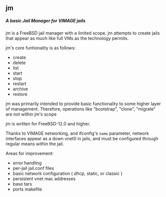 ## jm
##### A basic Jail Manager for VIMAGE jails

jm is a FreeBSD jail manager with a limited scope.  jm attempts to create jails that appear as much like full VMs as the technology permits.

jm's core funtionality is as follows:
 - create
 - delete
 - list
 - start
 - stop
 - restart
 - archive
 - restore

jm was primarily intended to provide basic functionality to some higher layer of management.  Therefore, operations like "bootstrap", "clone", "migrate" are not within jm's scope

jm is written for FreeBSD-12.0 and higher.

Thanks to VIMAGE networking, and ifconfig's `name` parameter, network interfaces appear as a down vnet0 in jails, and must be configured through regular means within the jail.

Areas for improvement:
 - error handling
 - per-jail jail.conf files
 - basic network configuration ( dhcp, static, or classic )
 - persistent vnet mac addresses
 - base tars
 - ports makefile
